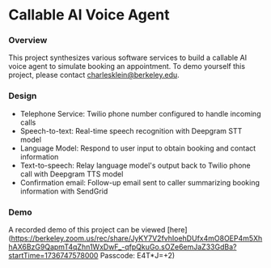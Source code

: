 # Callable AI Voice Agent
### Overview
This project synthesizes various software services to build a callable AI voice agent to simulate booking an appointment. To demo yourself this project, please contact charlesklein@berkeley.edu.
### Design
* Telephone Service: Twilio phone number configured to handle incoming calls
* Speech-to-text: Real-time speech recognition with Deepgram STT model
* Language Model: Respond to user input to obtain booking and contact information
* Text-to-speech: Relay language model's output back to Twilio phone call with Deepgram TTS model
* Confirmation email: Follow-up email sent to caller summarizing booking information with SendGrid
### Demo
A recorded demo of this project can be viewed [here](https://berkeley.zoom.us/rec/share/JyKY7V2fvhIoehDUfx4mO8OEP4m5XhhAX6BzG9QapmT4qZhn1WxDwF_-qfpQkuGo.sOZe6emJaZ33GdBa?startTime=1736747578000
Passcode: E4T*J=+2)
